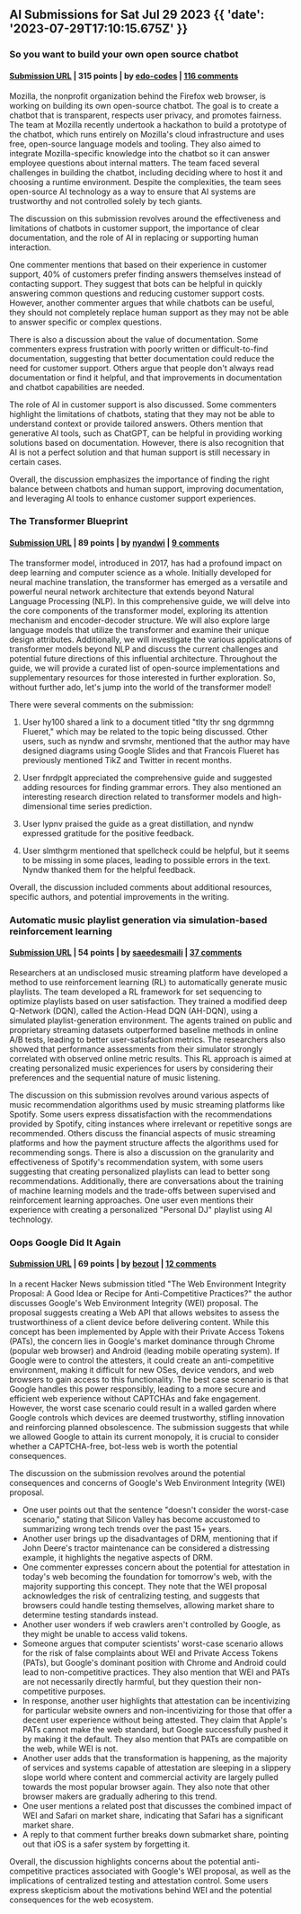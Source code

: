 ## AI Submissions for Sat Jul 29 2023 {{ 'date': '2023-07-29T17:10:15.675Z' }}

### So you want to build your own open source chatbot

#### [Submission URL](https://hacks.mozilla.org/2023/07/so-you-want-to-build-your-own-open-source-chatbot/) | 315 points | by [edo-codes](https://news.ycombinator.com/user?id=edo-codes) | [116 comments](https://news.ycombinator.com/item?id=36918435)

Mozilla, the nonprofit organization behind the Firefox web browser, is working on building its own open-source chatbot. The goal is to create a chatbot that is transparent, respects user privacy, and promotes fairness. The team at Mozilla recently undertook a hackathon to build a prototype of the chatbot, which runs entirely on Mozilla's cloud infrastructure and uses free, open-source language models and tooling. They also aimed to integrate Mozilla-specific knowledge into the chatbot so it can answer employee questions about internal matters. The team faced several challenges in building the chatbot, including deciding where to host it and choosing a runtime environment. Despite the complexities, the team sees open-source AI technology as a way to ensure that AI systems are trustworthy and not controlled solely by tech giants.

The discussion on this submission revolves around the effectiveness and limitations of chatbots in customer support, the importance of clear documentation, and the role of AI in replacing or supporting human interaction. 

One commenter mentions that based on their experience in customer support, 40% of customers prefer finding answers themselves instead of contacting support. They suggest that bots can be helpful in quickly answering common questions and reducing customer support costs. However, another commenter argues that while chatbots can be useful, they should not completely replace human support as they may not be able to answer specific or complex questions.

There is also a discussion about the value of documentation. Some commenters express frustration with poorly written or difficult-to-find documentation, suggesting that better documentation could reduce the need for customer support. Others argue that people don't always read documentation or find it helpful, and that improvements in documentation and chatbot capabilities are needed.

The role of AI in customer support is also discussed. Some commenters highlight the limitations of chatbots, stating that they may not be able to understand context or provide tailored answers. Others mention that generative AI tools, such as ChatGPT, can be helpful in providing working solutions based on documentation. However, there is also recognition that AI is not a perfect solution and that human support is still necessary in certain cases.

Overall, the discussion emphasizes the importance of finding the right balance between chatbots and human support, improving documentation, and leveraging AI tools to enhance customer support experiences.

### The Transformer Blueprint

#### [Submission URL](https://deeprevision.github.io/posts/001-transformer/) | 89 points | by [nyandwi](https://news.ycombinator.com/user?id=nyandwi) | [9 comments](https://news.ycombinator.com/item?id=36923562)

The transformer model, introduced in 2017, has had a profound impact on deep learning and computer science as a whole. Initially developed for neural machine translation, the transformer has emerged as a versatile and powerful neural network architecture that extends beyond Natural Language Processing (NLP). In this comprehensive guide, we will delve into the core components of the transformer model, exploring its attention mechanism and encoder-decoder structure. We will also explore large language models that utilize the transformer and examine their unique design attributes. Additionally, we will investigate the various applications of transformer models beyond NLP and discuss the current challenges and potential future directions of this influential architecture. Throughout the guide, we will provide a curated list of open-source implementations and supplementary resources for those interested in further exploration. So, without further ado, let's jump into the world of the transformer model!

There were several comments on the submission:

1. User hy100 shared a link to a document titled "tlty thr sng dgrmmng Flueret," which may be related to the topic being discussed. Other users, such as nyndw and srvmshr, mentioned that the author may have designed diagrams using Google Slides and that Francois Flueret has previously mentioned TikZ and Twitter in recent months.

2. User fnrdpglt appreciated the comprehensive guide and suggested adding resources for finding grammar errors. They also mentioned an interesting research direction related to transformer models and high-dimensional time series prediction.

3. User lypnv praised the guide as a great distillation, and nyndw expressed gratitude for the positive feedback.

4. User slmthgrm mentioned that spellcheck could be helpful, but it seems to be missing in some places, leading to possible errors in the text. Nyndw thanked them for the helpful feedback.

Overall, the discussion included comments about additional resources, specific authors, and potential improvements in the writing.

### Automatic music playlist generation via simulation-based reinforcement learning

#### [Submission URL](https://research.atspotify.com/2023/07/automatic-music-playlist-generation-via-simulation-based-reinforcement-learning/) | 54 points | by [saeedesmaili](https://news.ycombinator.com/user?id=saeedesmaili) | [37 comments](https://news.ycombinator.com/item?id=36921032)

Researchers at an undisclosed music streaming platform have developed a method to use reinforcement learning (RL) to automatically generate music playlists. The team developed a RL framework for set sequencing to optimize playlists based on user satisfaction. They trained a modified deep Q-Network (DQN), called the Action-Head DQN (AH-DQN), using a simulated playlist-generation environment. The agents trained on public and proprietary streaming datasets outperformed baseline methods in online A/B tests, leading to better user-satisfaction metrics. The researchers also showed that performance assessments from their simulator strongly correlated with observed online metric results. This RL approach is aimed at creating personalized music experiences for users by considering their preferences and the sequential nature of music listening.

The discussion on this submission revolves around various aspects of music recommendation algorithms used by music streaming platforms like Spotify. Some users express dissatisfaction with the recommendations provided by Spotify, citing instances where irrelevant or repetitive songs are recommended. Others discuss the financial aspects of music streaming platforms and how the payment structure affects the algorithms used for recommending songs. There is also a discussion on the granularity and effectiveness of Spotify's recommendation system, with some users suggesting that creating personalized playlists can lead to better song recommendations. Additionally, there are conversations about the training of machine learning models and the trade-offs between supervised and reinforcement learning approaches. One user even mentions their experience with creating a personalized "Personal DJ" playlist using AI technology.

### Oops Google Did It Again

#### [Submission URL](https://dombytes.com/post/oops-google-did-it-again/) | 69 points | by [bezout](https://news.ycombinator.com/user?id=bezout) | [12 comments](https://news.ycombinator.com/item?id=36921634)

In a recent Hacker News submission titled "The Web Environment Integrity Proposal: A Good Idea or Recipe for Anti-Competitive Practices?" the author discusses Google's Web Environment Integrity (WEI) proposal. The proposal suggests creating a Web API that allows websites to assess the trustworthiness of a client device before delivering content. While this concept has been implemented by Apple with their Private Access Tokens (PATs), the concern lies in Google's market dominance through Chrome (popular web browser) and Android (leading mobile operating system). If Google were to control the attesters, it could create an anti-competitive environment, making it difficult for new OSes, device vendors, and web browsers to gain access to this functionality. The best case scenario is that Google handles this power responsibly, leading to a more secure and efficient web experience without CAPTCHAs and fake engagement. However, the worst case scenario could result in a walled garden where Google controls which devices are deemed trustworthy, stifling innovation and reinforcing planned obsolescence. The submission suggests that while we allowed Google to attain its current monopoly, it is crucial to consider whether a CAPTCHA-free, bot-less web is worth the potential consequences.

The discussion on the submission revolves around the potential consequences and concerns of Google's Web Environment Integrity (WEI) proposal.

- One user points out that the sentence "doesn't consider the worst-case scenario," stating that Silicon Valley has become accustomed to summarizing wrong tech trends over the past 15+ years.
- Another user brings up the disadvantages of DRM, mentioning that if John Deere's tractor maintenance can be considered a distressing example, it highlights the negative aspects of DRM.
- One commenter expresses concern about the potential for attestation in today's web becoming the foundation for tomorrow's web, with the majority supporting this concept. They note that the WEI proposal acknowledges the risk of centralizing testing, and suggests that browsers could handle testing themselves, allowing market share to determine testing standards instead.
- Another user wonders if web crawlers aren't controlled by Google, as they might be unable to access valid tokens.
- Someone argues that computer scientists' worst-case scenario allows for the risk of false complaints about WEI and Private Access Tokens (PATs), but Google's dominant position with Chrome and Android could lead to non-competitive practices. They also mention that WEI and PATs are not necessarily directly harmful, but they question their non-competitive purposes.
- In response, another user highlights that attestation can be incentivizing for particular website owners and non-incentivizing for those that offer a decent user experience without being attested. They claim that Apple's PATs cannot make the web standard, but Google successfully pushed it by making it the default. They also mention that PATs are compatible on the web, while WEI is not.
- Another user adds that the transformation is happening, as the majority of services and systems capable of attestation are sleeping in a slippery slope world where content and commercial activity are largely pulled towards the most popular browser again. They also note that other browser makers are gradually adhering to this trend.
- One user mentions a related post that discusses the combined impact of WEI and Safari on market share, indicating that Safari has a significant market share.
- A reply to that comment further breaks down submarket share, pointing out that iOS is a safer system by forgetting it.

Overall, the discussion highlights concerns about the potential anti-competitive practices associated with Google's WEI proposal, as well as the implications of centralized testing and attestation control. Some users express skepticism about the motivations behind WEI and the potential consequences for the web ecosystem.

